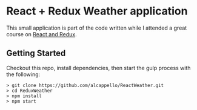 # React + Redux Weather application

This small application is part of the code written while I attended a great course on [React and Redux](https://www.udemy.com/react-redux/).


## Getting Started
Checkout this repo, install dependencies, then start the gulp process with the following:

```
> git clone https://github.com/alcappello/ReactWeather.git
> cd ReduxWeather
> npm install
> npm start
```
